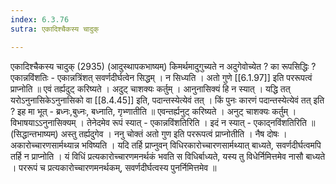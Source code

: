 ```yaml
---
index: 6.3.76
sutra: एकादिश्चैकस्य चादुक्

---
```

एकादिश्चैकस्य चादुक् (2935) (आदुस्थापकभाष्यम्) किमर्थमादुगुच्यते न अदुगेवोच्येत ? का रूपसिद्धिः ? एकान्नविंशतिः  -  एकान्नत्रिंशत् सवर्णदीर्घत्वेन सिद्धम् । न सिध्यति । अतो गुणे [[6.1.97]] इति पररूपत्वं प्राप्नोति ॥ एवं तर्ह्यदुट् करिष्यते । अदुट् चाशक्यः कर्तुम् । आनुनासिक्यं हि न स्यात् । यद्धि तत् यरोऽनुनासिकेऽनुनासिको वा [[8.4.45]] इति, पदान्तस्येत्येवं तत् । किं पुनः कारणं पदान्तस्येत्येवं तत् इति ? इह मा भूत्  -  ब्रध्नः,बुध्नः, बध्नाति, गृभ्णातीति ॥ एवन्तर्ह्यनुट् करिष्यते । अनुट् चाशक्यः कर्तुम् । विभाषयाऽऽनुनासिक्यम् । तेनेदमेव रूपं स्यात्  -  एकान्नविंशतिरिति । इदं न स्यात्  -  एकाद्नविंशतिरिति ॥ (सिद्धान्तभाष्यम्) अस्तु तर्ह्यदुगेव । ननु चोक्तं अतो गुण इति पररूपत्वं प्राप्नोतीति । नैष दोषः । अकारोच्चारणसार्मथ्यान्न भविष्यति । यदि तर्हि प्राप्नुवन् विधिरकारोच्चारणसार्मथ्यात् बाध्यते, सवर्णदीर्घत्वमपि तर्हि न प्राप्नोति । यं विधिं प्रत्यकारोच्चारणमनर्थकं भवति स विधिर्बाध्यते, यस्य तु विधेर्निमित्तमेव नासौ बाध्यते । पररूपं च प्रत्यकारोच्चारणमनर्थकम्, सवर्णदीर्घत्वस्य पुनर्निमित्तमेव ॥